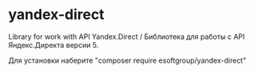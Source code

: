# yandex-direct
Library for work with API Yandex.Direct / Библиотека для работы с API Яндекс.Директа версии 5. 

Для установки наберите "composer require esoftgroup/yandex-direct"

